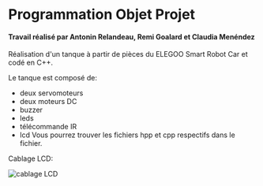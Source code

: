 # Programmation Objet Projet
#### Travail réalisé par Antonin Relandeau, Remi Goalard et Claudia Menéndez

Réalisation d'un tanque à partir de pièces du ELEGOO Smart Robot Car et codé en C++.

Le tanque est composé de:
  - deux servomoteurs
  - deux moteurs DC
  - buzzer
  - leds
  - télécommande IR
  - lcd
Vous pourrez trouver les fichiers hpp et cpp respectifs dans le fichier. 

Cablage LCD:

![cablage LCD](https://user-images.githubusercontent.com/98877212/236453315-6d3aff3d-5372-46ff-b9d0-8fc7f4e60fad.jpg)
